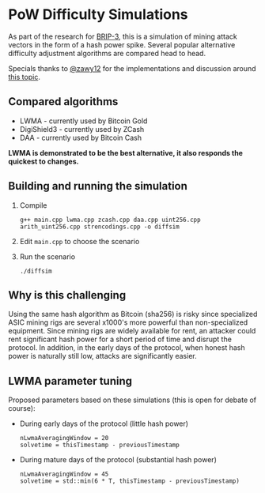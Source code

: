 # PoW Difficulty Simulations

As part of the research for [BRIP-3](https://github.com/bitcoinroyale/whitepaper/issues/17), this is a simulation of mining attack vectors in the form of a hash power spike. Several popular alternative difficulty adjustment algorithms are compared head to head.

Specials thanks to [@zawy12](https://github.com/zawy12) for the implementations and discussion around [this topic](https://github.com/zawy12/difficulty-algorithms).

## Compared algorithms

  * LWMA - currently used by Bitcoin Gold
  * DigiShield3 - currently used by ZCash
  * DAA - currently used by Bitcoin Cash

**LWMA is demonstrated to be the best alternative, it also responds the quickest to changes.**

## Building and running the simulation

1. Compile
    ```
    g++ main.cpp lwma.cpp zcash.cpp daa.cpp uint256.cpp arith_uint256.cpp strencodings.cpp -o diffsim
    ```

2. Edit `main.cpp` to choose the scenario

3. Run the scenario
    ```
    ./diffsim
    ```

## Why is this challenging

Using the same hash algorithm as Bitcoin (sha256) is risky since specialized ASIC mining rigs are several x1000's more powerful than non-specialized equipment. Since mining rigs are widely available for rent, an attacker could rent significant hash power for a short period of time and disrupt the protocol. In addition, in the early days of the protocol, when honest hash power is naturally still low, attacks are significantly easier.

## LWMA parameter tuning

Proposed parameters based on these simulations (this is open for debate of course):

* During early days of the protocol (little hash power)
    ```
    nLwmaAveragingWindow = 20
    solvetime = thisTimestamp - previousTimestamp
    ```
* During mature days of the protocol (substantial hash power)
    ```
    nLwmaAveragingWindow = 45
    solvetime = std::min(6 * T, thisTimestamp - previousTimestamp)
    ```
